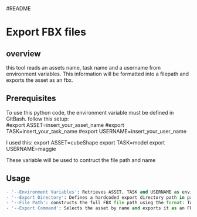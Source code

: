 #README
# Export FBX files
## overview
this tool reads an assets name, task name  and a username from environment variables. This information will be formatted into a filepath and exports the asset as an fbx.

## Prerequisites
To use this python code, the environment variable must be defined in GitBash.
follow this setup:  
#export ASSET=insert_your_asset_name
#export TASK=insert_your_task_name
#export USERNAME=insert_your_user_name
    
I used this:
export ASSET=cubeShape
export TASK=model
export USERNAME=maggie

These variable will be used to contruct the file path and name

## Usage
```python
- '--Environment Variables': Retrieves ASSET, TASK and USERNAME as environment variable
- '--Export Directory': Defines a hardcoded export directory path in pathExportDirectory
- '--File Path': constructs the full FBX file path using the format: TASK_USERNAME_ASSET.fbx
- '--Export Command': Selects the asset by name and exports it as an FBX file with the constructed path.

```
